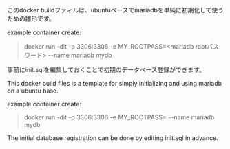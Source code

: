 このdocker buildファィルは、ubuntuベースでmariadbを単純に初期化して使うための雛形です。

example container create:
> docker run -dit -p 3306:3306 -e MY_ROOTPASS=<mariadb rootパスワード>  --name  mariadb  mydb

事前にinit.sqlを編集しておくことで初期のデータベース登録ができます。


This docker build files is a template for simply initializing and using mariadb on a ubuntu base.

example container create:
> docker run -dit -p 3306:3306 -e MY_ROOTPASS=<mariadb root password> --name mariadb mydb

The initial database registration can be done by editing init.sql in advance.
